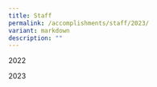 ```yaml
---
title: Staff
permalink: /accomplishments/staff/2023/
variant: markdown
description: ""
---
```

2022

2023

